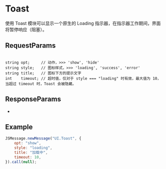 # Toast

使用 Toast 模块可以显示一个原生的 Loading 指示器，在指示器工作期间，界面将暂停响应（阻塞）。

## RequestParams

```

string opt;     // 动作，>>> 'show', 'hide'
string style;   // 图标样式，>>> 'loading', 'success', 'error'
string title;   // 图标下方的提示文字
int    timeout; // 超时值，仅对于 style === "loading" 时有效，最大值为 10，当超过 timeout 时，Toast 会被隐藏。

```

## ResponseParams

-

## Example

```javascript
JSMessage.newMessage("UI.Toast", {
    opt: "show",
    style: "loading",
    title: "加载中",
    timeout: 10,
}).call(null);
```
